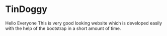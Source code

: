 # TinDoggy
Hello Everyone  This is very good looking website which is developed easily with the help of the bootstrap in a short amount of time.
